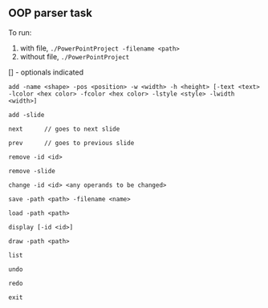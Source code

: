 ## OOP parser task


To run: 
1) with file, `./PowerPointProject -filename <path>`
2) without file, `./PowerPointProject`

[] - optionals indicated
```
add -name <shape> -pos <position> -w <width> -h <height> [-text <text> -lcolor <hex color> -fcolor <hex color> -lstyle <style> -lwidth <width>]

add -slide

next      // goes to next slide

prev      // goes to previous slide

remove -id <id>

remove -slide

change -id <id> <any operands to be changed>

save -path <path> -filename <name>

load -path <path>

display [-id <id>]

draw -path <path>

list

undo

redo

exit
```
